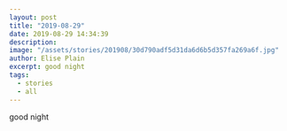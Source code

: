 ```yaml
---
layout: post
title: "2019-08-29"
date: 2019-08-29 14:34:39
description: 
image: "/assets/stories/201908/30d790adf5d31da6d6b5d357fa269a6f.jpg"
author: Elise Plain
excerpt: good night
tags: 
  - stories
  - all
---
```


good night
<p></p>
